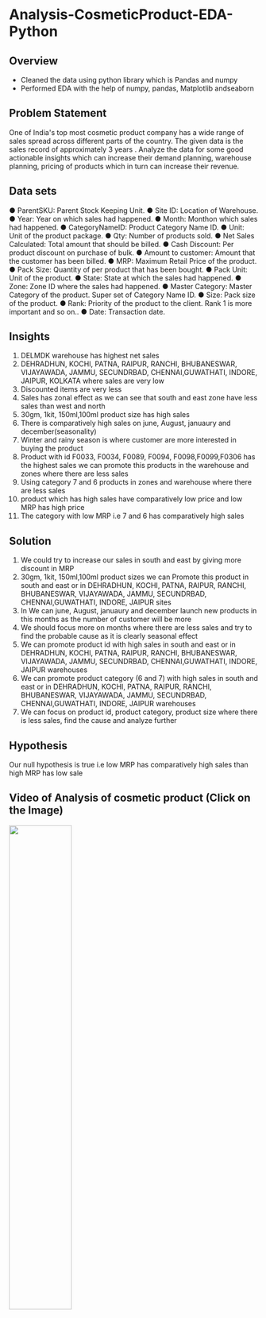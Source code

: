 # Analysis-CosmeticProduct-EDA-Python


## Overview
- Cleaned the data using python library which is Pandas and numpy
- Performed EDA with the help of numpy, pandas, Matplotlib andseaborn


## Problem Statement
One of India's top most cosmetic product company has a wide range of
sales spread across different parts of the country. The given data is the sales record of
approximately 3 years . Analyze the data for some good actionable insights which can
increase their demand planning, warehouse planning, pricing of products which in turn
can increase their revenue.

## Data sets
● ParentSKU: Parent Stock Keeping Unit.
● Site ID: Location of Warehouse.
● Year: Year on which sales had happened.
● Month: Monthon which sales had happened.
● CategoryNameID: Product Category Name ID.
● Unit: Unit of the product package.
● Qty: Number of products sold.
● Net Sales Calculated: Total amount that should be billed.
● Cash Discount: Per product discount on purchase of bulk.
● Amount to customer: Amount that the customer has been billed.
● MRP: Maximum Retail Price of the product.
● Pack Size: Quantity of per product that has been bought.
● Pack Unit: Unit of the product.
● State: State at which the sales had happened.
● Zone: Zone ID where the sales had happened.
● Master Category: Master Category of the product. Super set of
Category Name ID.
● Size: Pack size of the product.
● Rank: Priority of the product to the client. Rank 1 is more important
and so on..
● Date: Transaction date.

## Insights
1. DELMDK warehouse has highest net sales 
2. DEHRADHUN, KOCHI, PATNA, RAIPUR, RANCHI, BHUBANESWAR, VIJAYAWADA, JAMMU, SECUNDRBAD, CHENNAI,GUWATHATI, INDORE, JAIPUR, KOLKATA where sales are very low
3. Discounted items are very less
4. Sales has zonal effect as we can see that south and east zone have less sales than west and north
5. 30gm, 1kit, 150ml,100ml product size has high sales
6. There is comparatively high sales on june, August, januaury and december(seasonality)
7. Winter and rainy season is where customer are more interested in buying the product
8. Product with id F0033, F0034, F0089, F0094, F0098,F0099,F0306 has the highest sales we can promote this products in the warehouse and zones where there are less sales 
9. Using category 7 and 6 products in zones and warehouse where there are less sales
10. product which has high sales have comparatively low price and low MRP has high price 
11. The category with low MRP i.e 7 and 6 has comparatively high sales 

## Solution
1. We could try to increase our sales in south and east by giving more discount in MRP
2. 30gm, 1kit, 150ml,100ml product sizes we can Promote this product in south and east or in DEHRADHUN, KOCHI, PATNA, RAIPUR, RANCHI, BHUBANESWAR, VIJAYAWADA, JAMMU, SECUNDRBAD, CHENNAI,GUWATHATI, INDORE, JAIPUR sites
3. In We can june, August, januaury and december launch new products in this months as the number of customer will be more
4. We should focus more on months where there are less sales and try to find the probable cause as it is clearly seasonal effect
5. We can promote product id with high sales in  south and east or in DEHRADHUN, KOCHI, PATNA, RAIPUR, RANCHI, BHUBANESWAR, VIJAYAWADA, JAMMU, SECUNDRBAD, CHENNAI,GUWATHATI, INDORE, JAIPUR warehouses
6. We can promote product category (6 and 7) with high sales in  south and east or in DEHRADHUN, KOCHI, PATNA, RAIPUR, RANCHI, BHUBANESWAR, VIJAYAWADA, JAMMU, SECUNDRBAD, CHENNAI,GUWATHATI, INDORE, JAIPUR warehouses
7. We can focus on product id, product category, product size where there is less sales, find the cause and analyze further

## Hypothesis
Our null hypothesis is true i.e low MRP has comparatively high sales than high MRP has low sale

## Video of Analysis of cosmetic product (Click on the Image)

[<img src="https://img.youtube.com/vi/6_YotRYSt9g/maxresdefault.jpg" width="50%">](https://youtu.be/6_YotRYSt9g )
